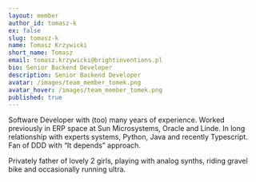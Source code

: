 ```yaml
---
layout: member
author_id: tomasz-k
ex: false
slug: tomasz-k
name: Tomasz Krzywicki
short_name: Tomasz
email: tomasz.krzywicki@brightinventions.pl
bio: Senior Backend Developer
description: Senior Backend Developer
avatar: /images/team_member_tomek.png
avatar_hover: /images/team_member_tomek.png
published: true
---
```

Software Developer with (too) many years of experience. Worked previously in ERP space at Sun Microsystems, Oracle and Linde. In long relationship with experts systems, Python, Java and recently Typescript. Fan of DDD with “It depends” approach.


Privately father of lovely 2 girls, playing with analog synths, riding gravel bike and occasionally running ultra.